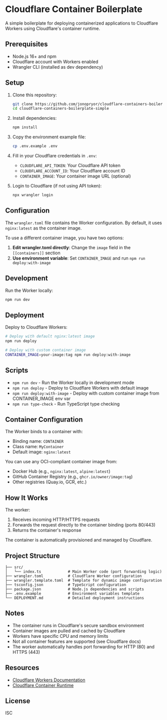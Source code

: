 # Cloudflare Container Boilerplate

A simple boilerplate for deploying containerized applications to Cloudflare Workers using Cloudflare's container runtime.

## Prerequisites

- Node.js 16+ and npm
- Cloudflare account with Workers enabled
- Wrangler CLI (installed as dev dependency)

## Setup

1. Clone this repository:
   ```bash
   git clone https://github.com/jonopryor/cloudflare-containers-boilerplate-simple.git
   cd cloudflare-containers-boilerplate-simple
   ```

2. Install dependencies:
   ```bash
   npm install
   ```

3. Copy the environment example file:
   ```bash
   cp .env.example .env
   ```

4. Fill in your Cloudflare credentials in `.env`:
   - `CLOUDFLARE_API_TOKEN`: Your Cloudflare API token
   - `CLOUDFLARE_ACCOUNT_ID`: Your Cloudflare account ID
   - `CONTAINER_IMAGE`: Your container image URL (optional)

5. Login to Cloudflare (if not using API token):
   ```bash
   npx wrangler login
   ```

## Configuration

The `wrangler.toml` file contains the Worker configuration. By default, it uses `nginx:latest` as the container image.

To use a different container image, you have two options:

1. **Edit wrangler.toml directly**: Change the `image` field in the `[[containers]]` section
2. **Use environment variable**: Set `CONTAINER_IMAGE` and run `npm run deploy:with-image`

## Development

Run the Worker locally:
```bash
npm run dev
```

## Deployment

Deploy to Cloudflare Workers:

```bash
# Deploy with default nginx:latest image
npm run deploy

# Deploy with custom container image
CONTAINER_IMAGE=your-image:tag npm run deploy:with-image
```

## Scripts

- `npm run dev` - Run the Worker locally in development mode
- `npm run deploy` - Deploy to Cloudflare Workers with default image
- `npm run deploy:with-image` - Deploy with custom container image from CONTAINER_IMAGE env var
- `npm run type-check` - Run TypeScript type checking

## Container Configuration

The Worker binds to a container with:
- Binding name: `CONTAINER`
- Class name: `MyContainer`
- Default image: `nginx:latest`

You can use any OCI-compliant container image from:
- Docker Hub (e.g., `nginx:latest`, `alpine:latest`)
- GitHub Container Registry (e.g., `ghcr.io/owner/image:tag`)
- Other registries (Quay.io, GCR, etc.)

## How It Works

The worker:
1. Receives incoming HTTP/HTTPS requests
2. Forwards the request directly to the container binding (ports 80/443)
3. Returns the container's response

The container is automatically provisioned and managed by Cloudflare.

## Project Structure

```
├── src/
│   └── index.ts            # Main Worker code (port forwarding logic)
├── wrangler.toml           # Cloudflare Worker configuration
├── wrangler.template.toml  # Template for dynamic image configuration
├── tsconfig.json           # TypeScript configuration
├── package.json            # Node.js dependencies and scripts
├── .env.example            # Environment variables template
└── DEPLOYMENT.md           # Detailed deployment instructions
```

## Notes

- The container runs in Cloudflare's secure sandbox environment
- Container images are pulled and cached by Cloudflare
- Workers have specific CPU and memory limits
- Not all container features are supported (see Cloudflare docs)
- The worker automatically handles port forwarding for HTTP (80) and HTTPS (443)

## Resources

- [Cloudflare Workers Documentation](https://developers.cloudflare.com/workers/)
- [Cloudflare Container Runtime](https://developers.cloudflare.com/workers/runtime-apis/containers/)

## License

ISC